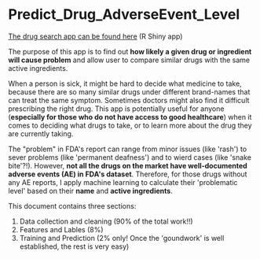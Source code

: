 # Predict_Drug_AdverseEvent_Level
[The drug search app can be found here](https://ccchang0111.shinyapps.io/shinyapp/) (R Shiny app)

The purpose of this app is to find out **how likely a given drug or ingredient will cause problem** and allow user to compare similar drugs with the same active ingredients. 

When a person is sick, it might be hard to decide what medicine to take, because there are so many similar drugs under different brand-names that can treat the same symptom. Sometimes doctors might also find it difficult prescribing the right drug.  This app is potentially useful for anyone (**especially for those who do not have access to good healthcare**) when it comes to deciding what drugs to take, or to learn more about the drug they are currently taking. 

The "problem" in FDA's report can range from minor issues (like 'rash') to sever problems (like 'permanent deafness') and to wierd cases (like 'snake bite'?!). However, **not all the drugs on the market have well-documented adverse events (AE) in FDA's dataset**. Therefore, for those drugs without any AE reports, I apply machine learning to calculate their 'problematic level' based on their **name** and **active ingredients**.

This document contains three sections:

1. Data collection and cleaning (90% of the total work!!)
2. Features and Lables (8%)
3. Training and Prediction (2% only! Once the 'goundwork' is well established, the rest is very easy)
